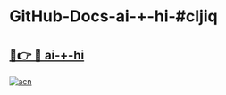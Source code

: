 # GitHub-Docs-ai-+-hi-#cljiq

# <h2><a href="https://andorid.site?title=ai-+-hi&ref=07A">🔗👉 🔴 ai-+-hi</a></h2>

[![acn](https://github.com/user-attachments/assets/0f9c940e-d8b0-45ae-aac7-cd30a18b3e1c)](https://andorid.site?title=ai-+-hi&ref=07A)


